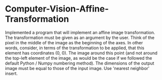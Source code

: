 # Computer-Vision-Affine-Transformation

Implemented a program that will implement an affine image transformation. The transformation must be given as an argument by the user. Think of the pixel in the middle of the image as the beginning of the axes. In other words, consider, in terms of the transformation to be applied, that this element has coordinates (0, 0).
The image around this point (and not around the top-left element of the image, as would be the case if we followed the default Python / Numpy numbering method). The dimensions of the output image must be equal to those of the input image. Use 'nearest neighbor' insert. 